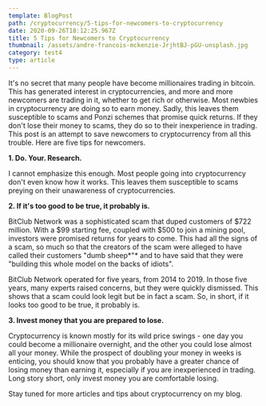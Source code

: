 ```yaml
---
template: BlogPost
path: /cryptocurrency/5-tips-for-newcomers-to-cryptocurrency
date: 2020-09-26T18:12:25.967Z
title: 5 Tips for Newcomers to Cryptocurrency
thumbnail: /assets/andre-francois-mckenzie-JrjhtBJ-pGU-unsplash.jpg
category: test4
type: article
---
```

It's no secret that many people have become millionaires trading in bitcoin. This has generated interest in cryptocurrencies, and more and more newcomers are trading in it, whether to get rich or otherwise. Most newbies in cryptocurrency are doing so to earn money. Sadly, this leaves them susceptible to scams and Ponzi schemes that promise quick returns. If they don't lose their money to scams, they do so to their inexperience in trading. This post is an attempt to save newcomers to cryptocurrency from all this trouble. Here are five tips for newcomers.

**1. Do. Your. Research.**

I cannot emphasize this enough. Most people going into cryptocurrency don't even know how it works. This leaves them susceptible to scams preying on their unawareness of cryptocurrencies.

**2. If it's too good to be true, it probably is.**

BitClub Network was a sophisticated scam that duped customers of $722 million. With a $99 starting fee, coupled with $500 to join a mining pool, investors were promised returns for years to come. This had all the signs of a scam, so much so that the creators of the scam were alleged to have called their customers "dumb sheep*"* and to have said that they were "building this whole model on the backs of idiots". 

BitClub Network operated for five years, from 2014 to 2019. In those five years, many experts raised concerns, but they were quickly dismissed. This shows that a scam could look legit but be in fact a scam. So, in short, if it looks too good to be true, it probably is.

**3. Invest money that you are prepared to lose.**

Cryptocurrency is known mostly for its wild price swings - one day you could become a millionaire overnight, and the other you could lose almost all your money. While the prospect of doubling your money in weeks is enticing, you should know that you probably have a greater chance of losing money than earning it, especially if you are inexperienced in trading. Long story short, only invest money you are comfortable losing.

Stay tuned for more articles and tips about cryptocurrency on my blog.
